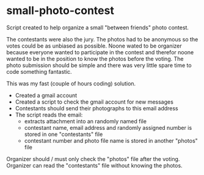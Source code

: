 small-photo-contest
===================

Script created to help organize a small "between friends" photo contest.


The contestants were also the jury. 
The photos had to be anonymous so the votes could be as unbiased as possible.
Noone wated to be organizer because everyone wanted to participate in the contest and therefor noone wanted to be
in the position to know the photos before the voting.
The photo submission should be simple and there was very little spare time to code something fantastic.

This was my fast (couple of hours coding) solution.

- Created a gmail account
- Created a script to check the gmail account for new messages
- Contestants should send their photographs to this email address
- The script reads the email:
  - extracts attachment into an randomly named file
  - contestant name, email address and randomly assigned number is stored in one "contestants" file
  - contestant number and photo file name is stored in another "photos" file


Organizer should / must only check the "photos" file after the voting.
Organizer can read the "contestants" file without knowing the photos.


